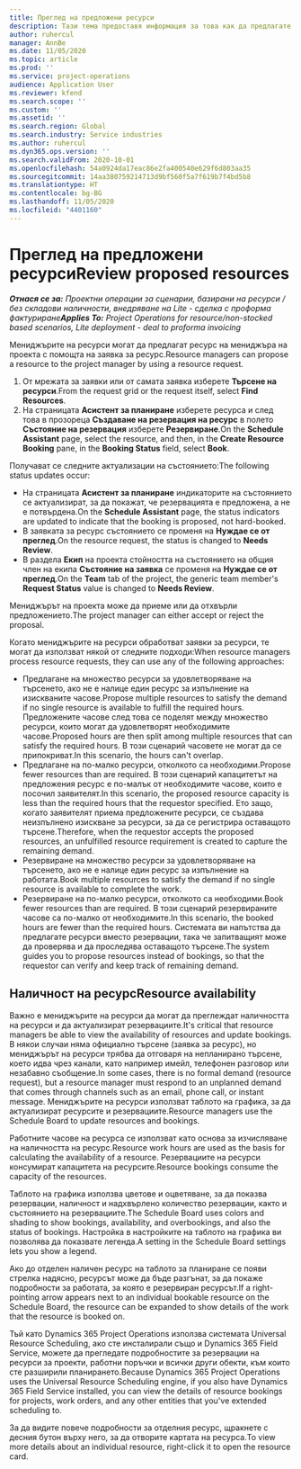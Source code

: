 ```yaml
---
title: Преглед на предложени ресурси
description: Тази тема предоставя информация за това как да предлагате ресурси за проекти.
author: ruhercul
manager: AnnBe
ms.date: 11/05/2020
ms.topic: article
ms.prod: ''
ms.service: project-operations
audience: Application User
ms.reviewer: kfend
ms.search.scope: ''
ms.custom: ''
ms.assetid: ''
ms.search.region: Global
ms.search.industry: Service industries
ms.author: ruhercul
ms.dyn365.ops.version: ''
ms.search.validFrom: 2020-10-01
ms.openlocfilehash: 54a0924da17eac86e2fa400540e629f6d803aa35
ms.sourcegitcommit: 14aa380759214713d9bf560f5a7f619b7f4bd5b8
ms.translationtype: HT
ms.contentlocale: bg-BG
ms.lasthandoff: 11/05/2020
ms.locfileid: "4401160"
---
```

# <a name="review-proposed-resources"></a><span data-ttu-id="ba32c-103">Преглед на предложени ресурси</span><span class="sxs-lookup"><span data-stu-id="ba32c-103">Review proposed resources</span></span>

<span data-ttu-id="ba32c-104">_**Отнася се за:** Проектни операции за сценарии, базирани на ресурси / без складови наличности, внедряване на Lite - сделка с проформа фактуриране_</span><span class="sxs-lookup"><span data-stu-id="ba32c-104">_**Applies To:** Project Operations for resource/non-stocked based scenarios, Lite deployment - deal to proforma invoicing_</span></span>

<span data-ttu-id="ba32c-105">Мениджърите на ресурси могат да предлагат ресурс на мениджъра на проекта с помощта на заявка за ресурс.</span><span class="sxs-lookup"><span data-stu-id="ba32c-105">Resource managers can propose a resource to the project manager by using a resource request.</span></span>

1. <span data-ttu-id="ba32c-106">От мрежата за заявки или от самата заявка изберете **Търсене на ресурси**.</span><span class="sxs-lookup"><span data-stu-id="ba32c-106">From the request grid or the request itself, select **Find Resources**.</span></span>
2. <span data-ttu-id="ba32c-107">На страницата **Асистент за планиране** изберете ресурса и след това в прозореца **Създаване на резервация на ресурс** в полето **Състояние на резервация** изберете **Резервиране**.</span><span class="sxs-lookup"><span data-stu-id="ba32c-107">On the **Schedule Assistant** page, select the resource, and then, in the **Create Resource Booking** pane, in the **Booking Status** field, select **Book**.</span></span>

<span data-ttu-id="ba32c-108">Получават се следните актуализации на състоянието:</span><span class="sxs-lookup"><span data-stu-id="ba32c-108">The following status updates occur:</span></span>

- <span data-ttu-id="ba32c-109">На страницата **Асистент за планиране** индикаторите на състоянието се актуализират, за да покажат, че резервацията е предложена, а не е потвърдена.</span><span class="sxs-lookup"><span data-stu-id="ba32c-109">On the **Schedule Assistant** page, the status indicators are updated to indicate that the booking is proposed, not hard-booked.</span></span>
- <span data-ttu-id="ba32c-110">В заявката за ресурс състоянието се променя на **Нуждае се от преглед**.</span><span class="sxs-lookup"><span data-stu-id="ba32c-110">On the resource request, the status is changed to **Needs Review**.</span></span>
- <span data-ttu-id="ba32c-111">В раздела **Екип** на проекта стойността на състоянието на общия член на екипа **Състояние на заявка** се променя на **Нуждае се от преглед**.</span><span class="sxs-lookup"><span data-stu-id="ba32c-111">On the **Team** tab of the project, the generic team member's **Request Status** value is changed to **Needs Review**.</span></span>

<span data-ttu-id="ba32c-112">Мениджърът на проекта може да приеме или да отхвърли предложението.</span><span class="sxs-lookup"><span data-stu-id="ba32c-112">The project manager can either accept or reject the proposal.</span></span>

<span data-ttu-id="ba32c-113">Когато мениджърите на ресурси обработват заявки за ресурси, те могат да използват някой от следните подходи:</span><span class="sxs-lookup"><span data-stu-id="ba32c-113">When resource managers process resource requests, they can use any of the following approaches:</span></span>

- <span data-ttu-id="ba32c-114">Предлагане на множество ресурси за удовлетворяване на търсенето, ако не е налице един ресурс за изпълнение на изискваните часове.</span><span class="sxs-lookup"><span data-stu-id="ba32c-114">Propose multiple resources to satisfy the demand if no single resource is available to fulfill the required hours.</span></span> <span data-ttu-id="ba32c-115">Предложените часове след това се поделят между множество ресурси, които могат да удовлетворят необходимите часове.</span><span class="sxs-lookup"><span data-stu-id="ba32c-115">Proposed hours are then split among multiple resources that can satisfy the required hours.</span></span> <span data-ttu-id="ba32c-116">В този сценарий часовете не могат да се припокриват.</span><span class="sxs-lookup"><span data-stu-id="ba32c-116">In this scenario, the hours can't overlap.</span></span>
- <span data-ttu-id="ba32c-117">Предлагане на по-малко ресурси, отколкото са необходими.</span><span class="sxs-lookup"><span data-stu-id="ba32c-117">Propose fewer resources than are required.</span></span> <span data-ttu-id="ba32c-118">В този сценарий капацитетът на предложения ресурс е по-малък от необходимите часове, които е посочил заявителят.</span><span class="sxs-lookup"><span data-stu-id="ba32c-118">In this scenario, the proposed resource capacity is less than the required hours that the requestor specified.</span></span> <span data-ttu-id="ba32c-119">Ето защо, когато заявителят приема предложените ресурси, се създава неизпълнено изискване за ресурси, за да се регистрира оставащото търсене.</span><span class="sxs-lookup"><span data-stu-id="ba32c-119">Therefore, when the requestor accepts the proposed resources, an unfulfilled resource requirement is created to capture the remaining demand.</span></span>
- <span data-ttu-id="ba32c-120">Резервиране на множество ресурси за удовлетворяване на търсенето, ако не е налице един ресурс за изпълнение на работата.</span><span class="sxs-lookup"><span data-stu-id="ba32c-120">Book multiple resources to satisfy the demand if no single resource is available to complete the work.</span></span>
- <span data-ttu-id="ba32c-121">Резервиране на по-малко ресурси, отколкото са необходими.</span><span class="sxs-lookup"><span data-stu-id="ba32c-121">Book fewer resources than are required.</span></span> <span data-ttu-id="ba32c-122">В този сценарий резервираните часове са по-малко от необходимите.</span><span class="sxs-lookup"><span data-stu-id="ba32c-122">In this scenario, the booked hours are fewer than the required hours.</span></span> <span data-ttu-id="ba32c-123">Системата ви напътства да предлагате ресурси вместо резервации, така че запитващият може да проверява и да проследява оставащото търсене.</span><span class="sxs-lookup"><span data-stu-id="ba32c-123">The system guides you to propose resources instead of bookings, so that the requestor can verify and keep track of remaining demand.</span></span>

## <a name="resource-availability"></a><span data-ttu-id="ba32c-124">Наличност на ресурс</span><span class="sxs-lookup"><span data-stu-id="ba32c-124">Resource availability</span></span>

<span data-ttu-id="ba32c-125">Важно е мениджърите на ресурси да могат да преглеждат наличността на ресурси и да актуализират резервациите.</span><span class="sxs-lookup"><span data-stu-id="ba32c-125">It's critical that resource managers be able to view the availability of resources and update bookings.</span></span> <span data-ttu-id="ba32c-126">В някои случаи няма официално търсене (заявка за ресурс), но мениджърът на ресурси трябва да отговаря на непланирано търсене, което идва чрез канали, като например имейл, телефонен разговор или незабавно съобщение.</span><span class="sxs-lookup"><span data-stu-id="ba32c-126">In some cases, there is no formal demand (resource request), but a resource manager must respond to an unplanned demand that comes through channels such as an email, phone call, or instant message.</span></span> <span data-ttu-id="ba32c-127">Мениджърите на ресурси използват таблото на графика, за да актуализират ресурсите и резервациите.</span><span class="sxs-lookup"><span data-stu-id="ba32c-127">Resource managers use the Schedule Board to update resources and bookings.</span></span>

<span data-ttu-id="ba32c-128">Работните часове на ресурса се използват като основа за изчисляване на наличността на ресурс.</span><span class="sxs-lookup"><span data-stu-id="ba32c-128">Resource work hours are used as the basis for calculating the availability of a resource.</span></span> <span data-ttu-id="ba32c-129">Резервациите на ресурси консумират капацитета на ресурсите.</span><span class="sxs-lookup"><span data-stu-id="ba32c-129">Resource bookings consume the capacity of the resources.</span></span>

<span data-ttu-id="ba32c-130">Таблото на графика използва цветове и оцветяване, за да показва резервации, наличност и надхвърлено количество резервации, както и състоянието на резервациите.</span><span class="sxs-lookup"><span data-stu-id="ba32c-130">The Schedule Board uses colors and shading to show bookings, availability, and overbookings, and also the status of bookings.</span></span> <span data-ttu-id="ba32c-131">Настройка в настройките на таблото на графика ви позволява да показвате легенда.</span><span class="sxs-lookup"><span data-stu-id="ba32c-131">A setting in the Schedule Board settings lets you show a legend.</span></span>

<span data-ttu-id="ba32c-132">Ако до отделен наличен ресурс на таблото за планиране се появи стрелка надясно, ресурсът може да бъде разгънат, за да покаже подробности за работата, за която е резервиран ресурсът.</span><span class="sxs-lookup"><span data-stu-id="ba32c-132">If a right-pointing arrow appears next to an individual bookable resource on the Schedule Board, the resource can be expanded to show details of the work that the resource is booked on.</span></span>

<span data-ttu-id="ba32c-133">Тъй като Dynamics 365 Project Operations използва системата Universal Resource Scheduling, ако сте инсталирали също и Dynamics 365 Field Service, можете да прегледате подробностите за резервации на ресурси за проекти, работни поръчки и всички други обекти, към които сте разширили планирането.</span><span class="sxs-lookup"><span data-stu-id="ba32c-133">Because Dynamics 365 Project Operations uses the Universal Resource Scheduling engine, if you also have Dynamics 365 Field Service installed, you can view the details of resource bookings for projects, work orders, and any other entities that you've extended scheduling to.</span></span>

<span data-ttu-id="ba32c-134">За да видите повече подробности за отделния ресурс, щракнете с десния бутон върху него, за да отворите картата на ресурса.</span><span class="sxs-lookup"><span data-stu-id="ba32c-134">To view more details about an individual resource, right-click it to open the resource card.</span></span>

